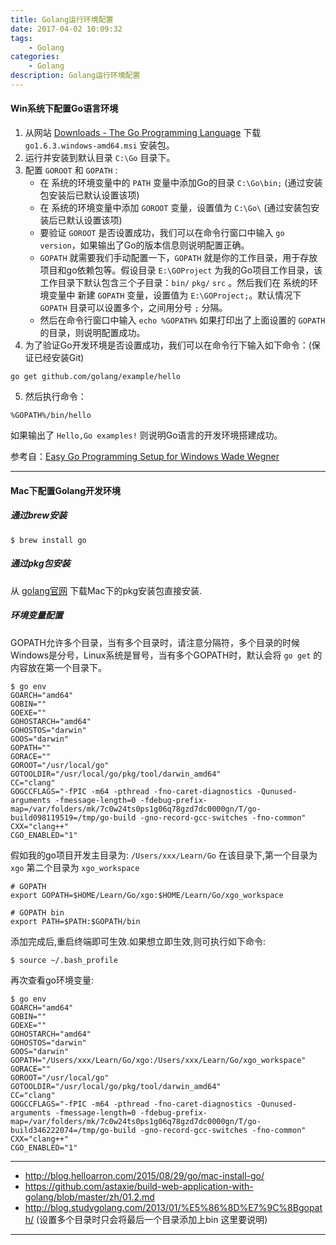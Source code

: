 ```yaml
---
title: Golang运行环境配置
date: 2017-04-02 10:09:32
tags:
    - Golang
categories: 
    - Golang
description: Golang运行环境配置
---
```


#### Win系统下配置Go语言环境

1. 从网站 [Downloads - The Go Programming Language](https://golang.org/dl/) 下载 `go1.6.3.windows-amd64.msi` 安装包。
2. 运行并安装到默认目录 `C:\Go` 目录下。
3. 配置 `GOROOT` 和 `GOPATH` :
    * 在 系统的环境变量中的 `PATH` 变量中添加Go的目录 `C:\Go\bin;` (通过安装包安装后已默认设置该项)
    * 在 系统的环境变量中添加 `GOROOT` 变量，设置值为 `C:\Go\` (通过安装包安装后已默认设置该项)
    * 要验证 `GOROOT` 是否设置成功，我们可以在命令行窗口中输入 `go version`，如果输出了Go的版本信息则说明配置正确。
    * `GOPATH` 就需要我们手动配置一下，`GOPATH` 就是你的工作目录，用于存放项目和go依赖包等。假设目录 `E:\GOProject` 为我的Go项目工作目录，该工作目录下默认包含三个子目录：`bin/` `pkg/` `src` 。然后我们在 系统的环境变量中 新建 `GOPATH` 变量，设置值为 `E:\GOProject;`。默认情况下 `GOPATH` 目录可以设置多个，之间用分号 `;` 分隔。
    * 然后在命令行窗口中输入 `echo %GOPATH%` 如果打印出了上面设置的 `GOPATH` 的目录，则说明配置成功。
4. 为了验证Go开发环境是否设置成功，我们可以在命令行下输入如下命令：(保证已经安装Git)

```
go get github.com/golang/example/hello
```
5. 然后执行命令：

```
%GOPATH%/bin/hello
```

如果输出了 `Hello,Go examples!` 则说明Go语言的开发环境搭建成功。

参考自：[Easy Go Programming Setup for Windows Wade Wegner](http://www.wadewegner.com/2014/12/easy-go-programming-setup-for-windows/)

***


#### Mac下配置Golang开发环境


##### 通过brew安装

```
$ brew install go
```

##### 通过pkg包安装

从 [golang官网](https://golang.org/) 下载Mac下的pkg安装包直接安装.


##### 环境变量配置

GOPATH允许多个目录，当有多个目录时，请注意分隔符，多个目录的时候Windows是分号，Linux系统是冒号，当有多个GOPATH时，默认会将 `go get` 的内容放在第一个目录下。

```
$ go env
GOARCH="amd64"
GOBIN=""
GOEXE=""
GOHOSTARCH="amd64"
GOHOSTOS="darwin"
GOOS="darwin"
GOPATH=""
GORACE=""
GOROOT="/usr/local/go"
GOTOOLDIR="/usr/local/go/pkg/tool/darwin_amd64"
CC="clang"
GOGCCFLAGS="-fPIC -m64 -pthread -fno-caret-diagnostics -Qunused-arguments -fmessage-length=0 -fdebug-prefix-map=/var/folders/mk/7c0w24ts0ps1g06q78gzd7dc0000gn/T/go-build098119519=/tmp/go-build -gno-record-gcc-switches -fno-common"
CXX="clang++"
CGO_ENABLED="1"
```


假如我的go项目开发主目录为:
`/Users/xxx/Learn/Go`
在该目录下,第一个目录为 `xgo`  第二个目录为 `xgo_workspace`


```
# GOPATH
export GOPATH=$HOME/Learn/Go/xgo:$HOME/Learn/Go/xgo_workspace

# GOPATH bin
export PATH=$PATH:$GOPATH/bin
```

添加完成后,重启终端即可生效.如果想立即生效,则可执行如下命令:

```
$ source ~/.bash_profile
```

再次查看go环境变量:

```
$ go env
GOARCH="amd64"
GOBIN=""
GOEXE=""
GOHOSTARCH="amd64"
GOHOSTOS="darwin"
GOOS="darwin"
GOPATH="/Users/xxx/Learn/Go/xgo:/Users/xxx/Learn/Go/xgo_workspace"
GORACE=""
GOROOT="/usr/local/go"
GOTOOLDIR="/usr/local/go/pkg/tool/darwin_amd64"
CC="clang"
GOGCCFLAGS="-fPIC -m64 -pthread -fno-caret-diagnostics -Qunused-arguments -fmessage-length=0 -fdebug-prefix-map=/var/folders/mk/7c0w24ts0ps1g06q78gzd7dc0000gn/T/go-build346222074=/tmp/go-build -gno-record-gcc-switches -fno-common"
CXX="clang++"
CGO_ENABLED="1"
```

***

* http://blog.helloarron.com/2015/08/29/go/mac-install-go/
* https://github.com/astaxie/build-web-application-with-golang/blob/master/zh/01.2.md
* http://blog.studygolang.com/2013/01/%E5%86%8D%E7%9C%8Bgopath/  (设置多个目录时只会将最后一个目录添加上bin 这里要说明)

***

